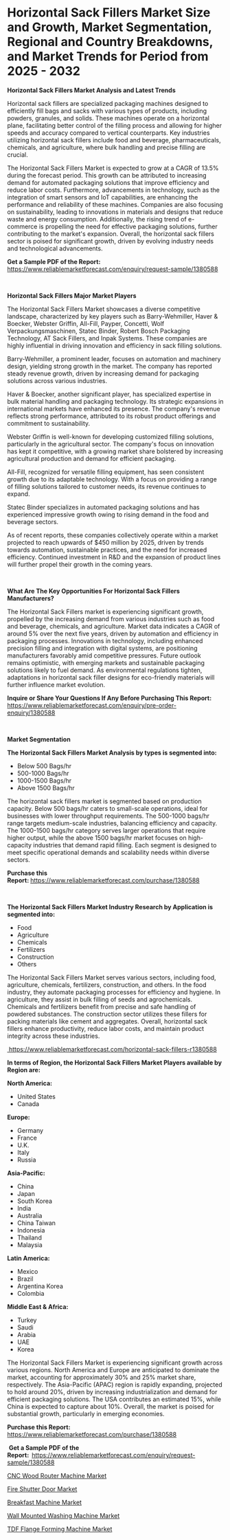 <p><h1>Horizontal Sack Fillers Market Size and Growth, Market Segmentation, Regional and Country Breakdowns, and Market Trends for Period from 2025 -  2032</h1></p><p><strong>Horizontal Sack Fillers Market Analysis and Latest Trends</strong></p>
<p><p>Horizontal sack fillers are specialized packaging machines designed to efficiently fill bags and sacks with various types of products, including powders, granules, and solids. These machines operate on a horizontal plane, facilitating better control of the filling process and allowing for higher speeds and accuracy compared to vertical counterparts. Key industries utilizing horizontal sack fillers include food and beverage, pharmaceuticals, chemicals, and agriculture, where bulk handling and precise filling are crucial.</p><p>The Horizontal Sack Fillers Market is expected to grow at a CAGR of 13.5% during the forecast period. This growth can be attributed to increasing demand for automated packaging solutions that improve efficiency and reduce labor costs. Furthermore, advancements in technology, such as the integration of smart sensors and IoT capabilities, are enhancing the performance and reliability of these machines. Companies are also focusing on sustainability, leading to innovations in materials and designs that reduce waste and energy consumption. Additionally, the rising trend of e-commerce is propelling the need for effective packaging solutions, further contributing to the market's expansion. Overall, the horizontal sack fillers sector is poised for significant growth, driven by evolving industry needs and technological advancements.</p></p>
<p><strong>Get a Sample PDF of the Report:&nbsp;</strong> <a href="https://www.reliablemarketforecast.com/enquiry/request-sample/1380588?utm_campaign=1134&utm_medium=2&utm_source=Github&utm_content=ia&utm_term=11042025&utm_id=horizontal-sack-fillers">https://www.reliablemarketforecast.com/enquiry/request-sample/1380588</a></p>
<p>&nbsp;</p>
<p><strong>Horizontal Sack Fillers Major Market Players</strong></p>
<p><p>The Horizontal Sack Fillers Market showcases a diverse competitive landscape, characterized by key players such as Barry-Wehmiller, Haver & Boecker, Webster Griffin, All-Fill, Payper, Concetti, Wolf Verpackungsmaschinen, Statec Binder, Robert Bosch Packaging Technology, AT Sack Fillers, and Inpak Systems. These companies are highly influential in driving innovation and efficiency in sack filling solutions.</p><p>Barry-Wehmiller, a prominent leader, focuses on automation and machinery design, yielding strong growth in the market. The company has reported steady revenue growth, driven by increasing demand for packaging solutions across various industries.</p><p>Haver & Boecker, another significant player, has specialized expertise in bulk material handling and packaging technology. Its strategic expansions in international markets have enhanced its presence. The company's revenue reflects strong performance, attributed to its robust product offerings and commitment to sustainability.</p><p>Webster Griffin is well-known for developing customized filling solutions, particularly in the agricultural sector. The company's focus on innovation has kept it competitive, with a growing market share bolstered by increasing agricultural production and demand for efficient packaging.</p><p>All-Fill, recognized for versatile filling equipment, has seen consistent growth due to its adaptable technology. With a focus on providing a range of filling solutions tailored to customer needs, its revenue continues to expand.</p><p>Statec Binder specializes in automated packaging solutions and has experienced impressive growth owing to rising demand in the food and beverage sectors.</p><p>As of recent reports, these companies collectively operate within a market projected to reach upwards of $450 million by 2025, driven by trends towards automation, sustainable practices, and the need for increased efficiency. Continued investment in R&D and the expansion of product lines will further propel their growth in the coming years.</p></p>
<p>&nbsp;</p>
<p><strong>What Are The Key Opportunities For Horizontal Sack Fillers Manufacturers?</strong></p>
<p><p>The Horizontal Sack Fillers market is experiencing significant growth, propelled by the increasing demand from various industries such as food and beverage, chemicals, and agriculture. Market data indicates a CAGR of around 5% over the next five years, driven by automation and efficiency in packaging processes. Innovations in technology, including enhanced precision filling and integration with digital systems, are positioning manufacturers favorably amid competitive pressures. Future outlook remains optimistic, with emerging markets and sustainable packaging solutions likely to fuel demand. As environmental regulations tighten, adaptations in horizontal sack filler designs for eco-friendly materials will further influence market evolution.</p></p>
<p><strong>Inquire or Share Your Questions If Any Before Purchasing This Report:</strong> <a href="https://www.reliablemarketforecast.com/enquiry/pre-order-enquiry/1380588?utm_campaign=1134&utm_medium=2&utm_source=Github&utm_content=ia&utm_term=11042025&utm_id=horizontal-sack-fillers">https://www.reliablemarketforecast.com/enquiry/pre-order-enquiry/1380588</a></p>
<p>&nbsp;</p>
<p><strong>Market Segmentation</strong></p>
<p><strong>The Horizontal Sack Fillers Market Analysis by types is segmented into:</strong></p>
<p><ul><li>Below 500 Bags/hr</li><li>500-1000 Bags/hr</li><li>1000-1500 Bags/hr</li><li>Above 1500 Bags/hr</li></ul></p>
<p><p>The horizontal sack fillers market is segmented based on production capacity. Below 500 bags/hr caters to small-scale operations, ideal for businesses with lower throughput requirements. The 500-1000 bags/hr range targets medium-scale industries, balancing efficiency and capacity. The 1000-1500 bags/hr category serves larger operations that require higher output, while the above 1500 bags/hr market focuses on high-capacity industries that demand rapid filling. Each segment is designed to meet specific operational demands and scalability needs within diverse sectors.</p></p>
<p><strong>Purchase this Report:&nbsp;</strong><a href="https://www.reliablemarketforecast.com/purchase/1380588?utm_campaign=1134&utm_medium=2&utm_source=Github&utm_content=ia&utm_term=11042025&utm_id=horizontal-sack-fillers">https://www.reliablemarketforecast.com/purchase/1380588</a></p>
<p>&nbsp;</p>
<p><strong>The Horizontal Sack Fillers Market Industry Research by Application is segmented into:</strong></p>
<p><ul><li>Food</li><li>Agriculture</li><li>Chemicals</li><li>Fertilizers</li><li>Construction</li><li>Others</li></ul></p>
<p><p>The Horizontal Sack Fillers Market serves various sectors, including food, agriculture, chemicals, fertilizers, construction, and others. In the food industry, they automate packaging processes for efficiency and hygiene. In agriculture, they assist in bulk filling of seeds and agrochemicals. Chemicals and fertilizers benefit from precise and safe handling of powdered substances. The construction sector utilizes these fillers for packing materials like cement and aggregates. Overall, horizontal sack fillers enhance productivity, reduce labor costs, and maintain product integrity across these industries.</p></p>
<p><a href="https://www.reliablemarketforecast.com/horizontal-sack-fillers-r1380588?utm_campaign=1134&utm_medium=2&utm_source=Github&utm_content=ia&utm_term=11042025&utm_id=horizontal-sack-fillers">&nbsp;https://www.reliablemarketforecast.com/horizontal-sack-fillers-r1380588</a></p>
<p><strong>In terms of Region, the Horizontal Sack Fillers Market Players available by Region are:</strong></p>
<p>
    <p> <strong> North America: </strong>
        <ul>
            <li>United States</li>
            <li>Canada</li>
        </ul>
        </p> 
    <p> <strong> Europe: </strong>
        <ul>
            <li>Germany</li>
            <li>France</li>
            <li>U.K.</li>
            <li>Italy</li>
            <li>Russia</li>
        </ul>
        </p> 
    <p> <strong> Asia-Pacific: </strong>
        <ul>
            <li>China</li>
            <li>Japan</li>
            <li>South Korea</li>
            <li>India</li>
            <li>Australia</li>
            <li>China Taiwan</li>
            <li>Indonesia</li>
            <li>Thailand</li>
            <li>Malaysia</li>
        </ul>
        </p> 
    <p> <strong> Latin America: </strong>
        <ul>
            <li>Mexico</li>
            <li>Brazil</li>
            <li>Argentina Korea</li>
            <li>Colombia</li>
        </ul>
        </p> 
    <p> <strong> Middle East & Africa: </strong>
        <ul>
            <li>Turkey</li>
            <li>Saudi</li>
            <li>Arabia</li>
            <li>UAE</li>
            <li>Korea</li>
        </ul>
    </p>
    </p>
<p><p>The Horizontal Sack Fillers Market is experiencing significant growth across various regions. North America and Europe are anticipated to dominate the market, accounting for approximately 30% and 25% market share, respectively. The Asia-Pacific (APAC) region is rapidly expanding, projected to hold around 20%, driven by increasing industrialization and demand for efficient packaging solutions. The USA contributes an estimated 15%, while China is expected to capture about 10%. Overall, the market is poised for substantial growth, particularly in emerging economies.</p></p>
<p><strong>Purchase this Report: </strong><a href="https://www.reliablemarketforecast.com/purchase/1380588?utm_campaign=1134&utm_medium=2&utm_source=Github&utm_content=ia&utm_term=11042025&utm_id=horizontal-sack-fillers">https://www.reliablemarketforecast.com/purchase/1380588</a></p>
<p>&nbsp;<strong>Get a Sample PDF of the Report:&nbsp;&nbsp;</strong><a href="https://www.reliablemarketforecast.com/enquiry/request-sample/1380588?utm_campaign=1134&utm_medium=2&utm_source=Github&utm_content=ia&utm_term=11042025&utm_id=horizontal-sack-fillers">https://www.reliablemarketforecast.com/enquiry/request-sample/1380588</a></p>
<p><strong></strong></p>
<p><p><a href="https://github.com/dickstoscopg/Market-Research-Report-List-1/blob/main/cnc-wood-router-machine-market.md?utm_campaign=1134&utm_medium=2&utm_source=Github&utm_content=ia&utm_term=11042025&utm_id=horizontal-sack-fillers">CNC Wood Router Machine Market</a></p><p><a href="https://github.com/ceranamaduvq/Market-Research-Report-List-1/blob/main/fire-shutter-door-market.md?utm_campaign=1134&utm_medium=2&utm_source=Github&utm_content=ia&utm_term=11042025&utm_id=horizontal-sack-fillers">Fire Shutter Door Market</a></p><p><a href="https://github.com/papnider/Market-Research-Report-List-1/blob/main/breakfast-machine-market.md?utm_campaign=1134&utm_medium=2&utm_source=Github&utm_content=ia&utm_term=11042025&utm_id=horizontal-sack-fillers">Breakfast Machine Market</a></p><p><a href="https://github.com/foustzelmsdv/Market-Research-Report-List-1/blob/main/wall-mounted-washing-machine-market.md?utm_campaign=1134&utm_medium=2&utm_source=Github&utm_content=ia&utm_term=11042025&utm_id=horizontal-sack-fillers">Wall Mounted Washing Machine Market</a></p><p><a href="https://github.com/geresalgieaz/Market-Research-Report-List-1/blob/main/tdf-flange-forming-machine-market.md?utm_campaign=1134&utm_medium=2&utm_source=Github&utm_content=ia&utm_term=11042025&utm_id=horizontal-sack-fillers">TDF Flange Forming Machine Market</a></p></p>